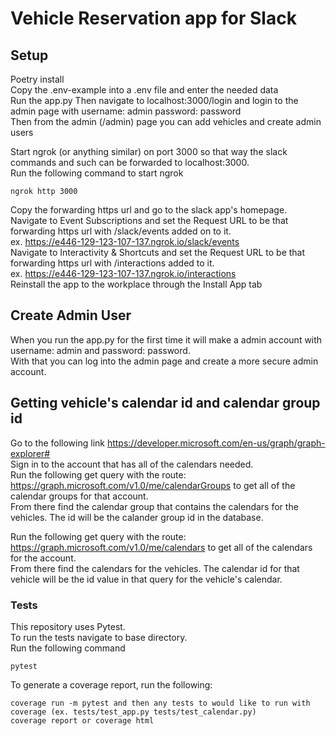 # Vehicle Reservation app for Slack

## Setup  
Poetry install   
Copy the .env-example into a .env file and enter the needed data  
Run the app.py
Then navigate to localhost:3000/login and login to the admin page with username: admin password: password  
Then from the admin (/admin) page you can add vehicles and create admin users  

Start ngrok (or anything similar) on port 3000 so that way the slack commands and such can be forwarded to localhost:3000.  
Run the following command to start ngrok
```
ngrok http 3000
```
Copy the forwarding https url and go to the slack app's homepage.  
Navigate to Event Subscriptions and set the Request URL to be that forwarding https url with /slack/events added on to it.  
ex. https://e446-129-123-107-137.ngrok.io/slack/events  
Navigate to Interactivity & Shortcuts and set the Request URL to be that forwarding https url with /interactions added to it.  
ex. https://e446-129-123-107-137.ngrok.io/interactions  
Reinstall the app to the workplace through the Install App tab

## Create Admin User  
When you run the app.py for the first time it will make a admin account with username: admin and password: password.  
With that you can log into the admin page and create a more secure admin account.  

## Getting vehicle's calendar id and calendar group id  
Go to the following link https://developer.microsoft.com/en-us/graph/graph-explorer#  
Sign in to the account that has all of the calendars needed.  
Run the following get query with the route: https://graph.microsoft.com/v1.0/me/calendarGroups to get all of the calendar groups for that account.  
From there find the calendar group that contains the calendars for the vehicles. The id will be the calander group id in the database.  
  
Run the following get query with the route: https://graph.microsoft.com/v1.0/me/calendars to get all of the calendars for the account.  
From there find the calendars for the vehicles. The calendar id for that vehicle will be the id value in that query for the vehicle's calendar.  
### Tests  
This repository uses Pytest.  
To run the tests navigate to base directory.  
Run the following command
```
pytest
```
To generate a coverage report, run the following:  
```
coverage run -m pytest and then any tests to would like to run with coverage (ex. tests/test_app.py tests/test_calendar.py)  
coverage report or coverage html
```
